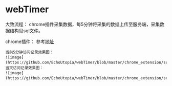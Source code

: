 # webTimer
  大致流程：
    chrome插件采集数据，每5分钟将采集的数据上传至服务端，采集数据结构见sql文件。
    
  chrome插件：
    参考[地址](https://github.com/dskang/webtimer)

    当前5分钟访问记录效果图：
    ![image](https://github.com/EchoUtopia/webTimer/blob/master/chrome_extension/screen_1.png)
    当天访问记录效果图：
    ![image](https://github.com/EchoUtopia/webTimer/blob/master/chrome_extension/screen_2.png)
    
